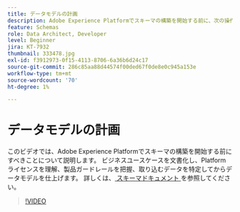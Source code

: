 ```yaml
---
title: データモデルの計画
description: Adobe Experience Platformでスキーマの構築を開始する前に、次の操作を行います。
feature: Schemas
role: Data Architect, Developer
level: Beginner
jira: KT-7932
thumbnail: 333478.jpg
exl-id: f3912973-0f15-4113-8706-6a36b6d24c17
source-git-commit: 286c85aa88d44574f00ded67f0de8e0c945a153e
workflow-type: tm+mt
source-wordcount: '70'
ht-degree: 1%

---
```


# データモデルの計画

このビデオでは、Adobe Experience Platformでスキーマの構築を開始する前にすべきことについて説明します。 ビジネスユースケースを文書化し、Platform ライセンスを理解、製品ガードレールを把握、取り込むデータを特定してからデータモデルを仕上げます。 詳しくは、[ スキーマドキュメント ](https://experienceleague.adobe.com/docs/experience-platform/xdm/home.html?lang=ja) を参照してください。

>[!VIDEO](https://video.tv.adobe.com/v/3413632?learn=on&enablevpops&captions=jpn)
